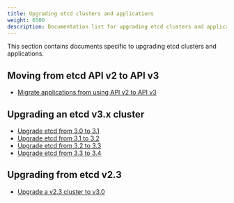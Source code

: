 ```yaml
---
title: Upgrading etcd clusters and applications
weight: 6500
description: Documentation list for upgrading etcd clusters and applications
---
```


This section contains documents specific to upgrading etcd clusters and applications.

## Moving from etcd API v2 to API v3

* [Migrate applications from using API v2 to API v3][migrate-apps]

## Upgrading an etcd v3.x cluster
* [Upgrade etcd from 3.0 to 3.1](../upgrade_3_1/)
* [Upgrade etcd from 3.1 to 3.2](../upgrade_3_2/)
* [Upgrade etcd from 3.2 to 3.3](../upgrade_3_3/)
* [Upgrade etcd from 3.3 to 3.4](../upgrade_3_4/)

## Upgrading from etcd v2.3
* [Upgrade a v2.3 cluster to v3.0](../upgrade_3_0/)


[migrate-apps]: ../../op-guide/v2-migration/
